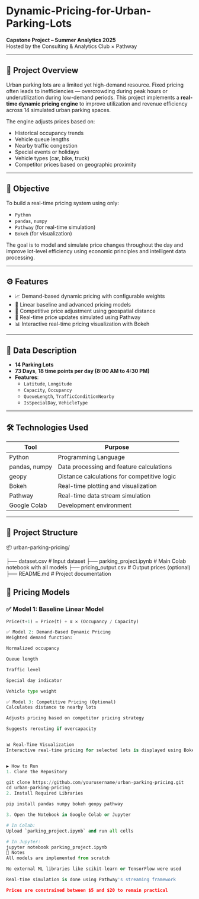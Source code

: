 # Dynamic-Pricing-for-Urban-Parking-Lots

**Capstone Project – Summer Analytics 2025**  
Hosted by the Consulting & Analytics Club × Pathway

---

## 📌 Project Overview

Urban parking lots are a limited yet high-demand resource. Fixed pricing often leads to inefficiencies — overcrowding during peak hours or underutilization during low-demand periods. This project implements a **real-time dynamic pricing engine** to improve utilization and revenue efficiency across 14 simulated urban parking spaces.

The engine adjusts prices based on:
- Historical occupancy trends
- Vehicle queue lengths
- Nearby traffic congestion
- Special events or holidays
- Vehicle types (car, bike, truck)
- Competitor prices based on geographic proximity

---

## 🎯 Objective

To build a real-time pricing system using only:
- `Python`
- `pandas`, `numpy`
- `Pathway` (for real-time simulation)
- `Bokeh` (for visualization)

The goal is to model and simulate price changes throughout the day and improve lot-level efficiency using economic principles and intelligent data processing.

---

## ⚙️ Features

- 📈 Demand-based dynamic pricing with configurable weights
- 🧠 Linear baseline and advanced pricing models
- 📍 Competitive price adjustment using geospatial distance
- 🔄 Real-time price updates simulated using Pathway
- 📊 Interactive real-time pricing visualization with Bokeh

---

## 🧪 Data Description

- **14 Parking Lots**
- **73 Days**, **18 time points per day (8:00 AM to 4:30 PM)**
- **Features**:
  - `Latitude`, `Longitude`
  - `Capacity`, `Occupancy`
  - `QueueLength`, `TrafficConditionNearby`
  - `IsSpecialDay`, `VehicleType`

---

## 🛠 Technologies Used

| Tool            | Purpose                                    |
|-----------------|--------------------------------------------|
| Python          | Programming Language                       |
| pandas, numpy   | Data processing and feature calculations   |
| geopy           | Distance calculations for competitive logic|
| Bokeh           | Real-time plotting and visualization       |
| Pathway         | Real-time data stream simulation           |
| Google Colab    | Development environment                    |

---

## 📁 Project Structure

📦 urban-parking-pricing/

├── dataset.csv # Input dataset
├── parking_project.ipynb # Main Colab notebook with all models
├── pricing_output.csv # Output prices (optional)
├── README.md # Project documentation




## 🧠 Pricing Models

### ✅ Model 1: Baseline Linear Model
```python
Price(t+1) = Price(t) + α × (Occupancy / Capacity)

✅ Model 2: Demand-Based Dynamic Pricing
Weighted demand function:

Normalized occupancy

Queue length

Traffic level

Special day indicator

Vehicle type weight

✅ Model 3: Competitive Pricing (Optional)
Calculates distance to nearby lots

Adjusts pricing based on competitor pricing strategy

Suggests rerouting if overcapacity


📊 Real-Time Visualization
Interactive real-time pricing for selected lots is displayed using Bokeh, simulating live pricing updates with data streaming.


▶️ How to Run
1. Clone the Repository

git clone https://github.com/yourusername/urban-parking-pricing.git
cd urban-parking-pricing
2. Install Required Libraries

pip install pandas numpy bokeh geopy pathway

3. Open the Notebook in Google Colab or Jupyter

# In Colab:
Upload `parking_project.ipynb` and run all cells

# In Jupyter:
jupyter notebook parking_project.ipynb
📌 Notes
All models are implemented from scratch

No external ML libraries like scikit-learn or TensorFlow were used

Real-time simulation is done using Pathway's streaming framework

Prices are constrained between $5 and $20 to remain practical


